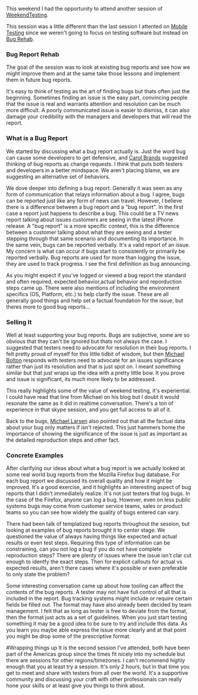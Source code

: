 This weekend I had the opportunity to attend another session of [WeekendTesting](http://www.weekendtesting.com).

This session was a little different than the last session I attented on [Mobile Testing](http://brendanconnoly.net/weekend-testing-experience-report) since we weren't going to focus on testing software but instead on [Bug Rehab](http://weekendtesting.com/?p=4191). 

### Bug Report Rehab
The goal of the session was to look at existing bug reports and see how we might improve them and at the same take those lessons and implement them in future bug reports.

It's easy to think of testing as the art of finding bugs but thats often just the beginning. Sometimes finding an issue is the easy part, convincing people that the issue is real and warrants attention and resolution can be much more difficult. A poorly communicated issue is easier to dismiss, it can also damage your credibility with the managers and developers that will read the report.

### What is a Bug Report 
We started by discussing what a bug report actually is. Just the word bug can cause some developers to get defensive, and [Carol Brands](https://twitter.com/CSBrands) suggested thinking of bug reports as change requests. I think that puts both testers and developers in a better mindspace. We aren't placing blame, we are suggesting an alternative set of behaviors. 

We dove deeper into defining a bug report. Generally it was seen as any form of communication that relays information about a bug. I agree, bugs can be reported just like any form of news can travel. However, I believe there is a difference between a bug report and a "bug report". In the first case a report just happens to describe a bug. This could be a TV news report talking about issues customers are seeing in the latest iPhone release. A "bug report" is a more specific context, this is the difference between a customer talking about what they are seeing and a tester stepping through that same scenario and documenting its importance. In the same vein, bugs can be reported verbally. It's a valid report of an issue. My concern is what can occur if bugs start to consistently or primarily be reported verbally. Bug reports are used for more than logging the issue, they are used to track progress. I see the first definition as bug announcing.
 
 As you might expect if you've logged or viewed a bug report the standard and often required, expected behavior,actual behavior and reporduction steps came up. There were also mentions of including the environment specifics (OS, Platform, etc.) to help clarify the issue. These are all generally good things and help set a factual foundation for the issue, but theres more to good bug reports... 
 
 ### Selling It 
 Well at least supporting your bug reports. Bugs are subjective, some are so obvious that they can't be ignored but thats not always the case. I suggested that testers need to advocate for resolution in their bug reports. I felt pretty proud of myself for this little tidbit of wisdom, but then [Michael Bolton](http://www.developsense.com) responds with testers need to advocate for an issues significance rather than just its resolution and that is just spot on. I meant something similar but that just wraps up the idea with a pretty little bow. It you prove and issue is significant, its much more likely to be addressed. 
 
 This really highlights some of the value of weekend testing, it's experiential. I could have read that line from Michael on his blog but I doubt it would resonate the same as it did in realtime conversation. There's a ton of experience in that skype session, and you get full access to all of it.
 
 Back to the bugs, [Michael Larsen](http://mkltesthead.com) also pointed out that all the factual data about your bug only matters if isn't rejected. This just hammers home the importance of showing the significance of the issue is just as important as the detailed reproduction steps and other fact. 
  
 ### Concrete Examples
After clarifying our ideas about what a bug report is we actually looked at some real world bug reports from the Mozilla Firefox bug database. For each bug report we discussed its overall quality and how it might be improved. It's a good exercise, and it highlights an interesting aspect of bug reports that I didn't immediately realize. It's not just testers that log bugs. In the case of the Firefox, anyone can log a bug. However, even on less public systems bugs may come from customer service teams, sales or product teams so you can see how widely the quality of bugs entered can vary. 

There had been talk of templatized bug reports throughout the session, but looking at examples of bug reports brought it to center stage. We questioned the value of always having things like expected and actual results or even test steps. Requiring this type of information can be constraining, can you not log a bug if you do not have complete reproduction steps? There are plenty of issues where the issue isn't clar cut enough to identfy the exact steps. Then for explicit callouts for actual vs expected results, aren't there cases where it's possible or even preferable to only state the problem? 

Some interesting conversation came up about how tooling can affect the contents of the bug reports. A tester may not have full control of all that is included in the report. Bug tracking systems might include or require certain fields be filled out. The format may have also already been decided by team management. I felt that as long as tester is free to deviate from the format, then the format just acts as a set of guidelines. When you just start testing something it may be a good idea to be sure to try and include this data. As you learn you maybe able express the issue more clearly and at that point you might be drop some of the prescriptive format. 


#Wrapping things up
It is the second session I've attended, both have been part of the Americas group since the times fit nicely into my schedule but there are sessions for other regions/timezones. I can't recommend highly enough that you at least try a session. It's only 2 hours, but in that time you get to meet and share with testers from all over the world. It's a supportive community and discussing your craft with other professionals can really hone your skills or at least give you things to think about. 